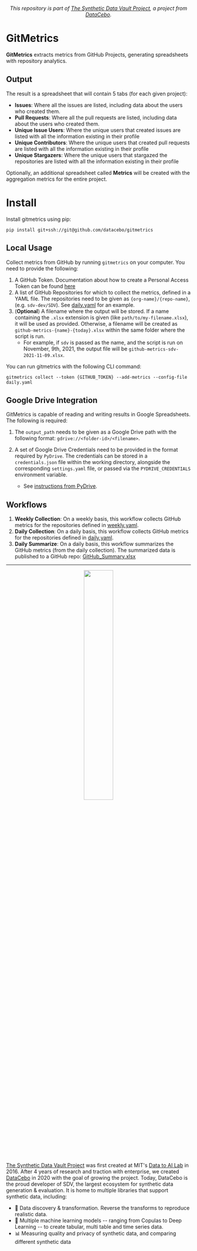 <div align="center">
<br/>
<p align="center">
    <i>This repository is part of <a href="https://sdv.dev">The Synthetic Data Vault Project</a>, a project from <a href="https://datacebo.com">DataCebo</a>.</i>
</p>
<div align="left">

# GitMetrics

**GitMetrics** extracts metrics from GitHub Projects, generating spreadsheets with repository analytics.

## Output

The result is a spreadsheet that will contain 5 tabs (for each given project):

- **Issues**:
    Where all the issues are listed, including data about
    the users who created them.
- **Pull Requests**:
    Where all the pull requests are listed, including data about
    the users who created them.
- **Unique Issue Users**:
    Where the unique users that created issues
    are listed with all the information existing in their profile
- **Unique Contributors**:
    Where the unique users that created pull requests
    are listed with all the information existing in their profile
- **Unique Stargazers**:
    Where the unique users that stargazed the repositories
    are listed with all the information existing in their profile

Optionally, an additional spreadsheet called **Metrics** will be created with the
aggregation metrics for the entire project.


# Install
Install gitmetrics using pip:
```shell
pip install git+ssh://git@github.com/datacebo/gitmetrics
```

## Local Usage
Collect metrics from GitHub by running `gitmetrics` on your computer. You need to provide the following:

1. A GitHub Token. Documentation about how to create a Personal Access Token can be found
   [here](https://docs.github.com/en/authentication/keeping-your-account-and-data-secure/creating-a-personal-access-token)
2. A list of GitHub Repositories for which to collect the metrics, defined in a YAML file. The repositories need to be given as `{org-name}/{repo-name}`, (e.g. `sdv-dev/SDV`). See [daily.yaml](./daily.yaml) for an example.
3. (__Optional__) A filename where the output will be stored. If a name containing the `.xlsx`
   extension is given (like `path/to/my-filename.xlsx`), it will be used as provided.
   Otherwise, a filename will be created as `github-metrics-{name}-{today}.xlsx` within
   the same folder where the script is run.
    - For example, if `sdv` is passed as the name,
    and the script is run on November, 9th, 2021, the output file will be
    `github-metrics-sdv-2021-11-09.xlsx`.

You can run gitmetrics with the following CLI command:

```shell
gitmetrics collect --token {GITHUB_TOKEN} --add-metrics --config-file daily.yaml
```

## Google Drive Integration

GitMetrics is capable of reading and writing results in Google Spreadsheets. The following is required:

1. The `output_path` needs to be given as a Google Drive path with the following format:
   `gdrive://<folder-id>/<filename>`.

2. A set of Google Drive Credentials need to be provided in the format required by `PyDrive`. The
   credentials can be stored in a `credentials.json` file within the working directory, alongside
   the corresponding `settings.yaml` file, or passed via the `PYDRIVE_CREDENTIALS` environment
   variable.
   - See [instructions from PyDrive](https://pythonhosted.org/PyDrive/quickstart.html).

## Workflows
1. **Weekly Collection**: On a weekly basis, this workflow collects GitHub metrics for the repositories defined in [weekly.yaml](./weekly.yaml).
2. **Daily Collection**: On a daily basis, this workflow collects GitHub metrics for the repositories defined in [daily.yaml](./daily.yaml).
3. **Daily Summarize**: On a daily basis, this workflow summarizes the GitHub metrics (from the daily collection). The summarized data is published to a GitHub repo: [GitHub_Summary.xlsx](https://github.com/sdv-dev/sdv-dev.github.io/blob/gatsby-home/assets/GitHub_Summary.xlsx)

---

<div align="center">
  <a href="https://datacebo.com"><picture>
      <source media="(prefers-color-scheme: dark)" srcset="https://github.com/sdv-dev/SDV/blob/stable/docs/images/datacebo-logo-dark-mode.png">
      <img align="center" width=40% src="https://github.com/sdv-dev/SDV/blob/stable/docs/images/datacebo-logo.png"></img>
  </picture></a>
</div>
<br/>
<br/>

[The Synthetic Data Vault Project](https://sdv.dev) was first created at MIT's [Data to AI Lab](
https://dai.lids.mit.edu/) in 2016. After 4 years of research and traction with enterprise, we
created [DataCebo](https://datacebo.com) in 2020 with the goal of growing the project.
Today, DataCebo is the proud developer of SDV, the largest ecosystem for
synthetic data generation & evaluation. It is home to multiple libraries that support synthetic
data, including:

* 🔄 Data discovery & transformation. Reverse the transforms to reproduce realistic data.
* 🧠 Multiple machine learning models -- ranging from Copulas to Deep Learning -- to create tabular,
  multi table and time series data.
* 📊 Measuring quality and privacy of synthetic data, and comparing different synthetic data